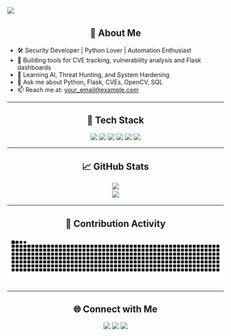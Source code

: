 <img src="https://capsule-render.vercel.app/api?type=waving&color=0abde3&height=200&section=header&text=Hi%20I'm%20Mohammad%20Sadegh!&fontSize=40&fontColor=ffffff&animation=fadeIn" />

<h2 align="center">🔧 About Me</h2>

- 🛠️ Security Developer | Python Lover | Automation Enthusiast
- 🔭 Building tools for CVE tracking, vulnerability analysis and Flask dashboards
- 🌱 Learning AI, Threat Hunting, and System Hardening
- 💬 Ask me about Python, Flask, CVEs, OpenCV, SQL
- 📫 Reach me at: [your_email@example.com](mailto:msmojtabafar96@gmail.com)

---

<h2 align="center">🧰 Tech Stack</h2>

<p align="center">
  <img src="https://img.shields.io/badge/Python-3776AB?style=for-the-badge&logo=python&logoColor=white"/>
  <img src="https://img.shields.io/badge/Flask-000000?style=for-the-badge&logo=flask&logoColor=white"/>
  <img src="https://img.shields.io/badge/OpenCV-5C3EE8?style=for-the-badge&logo=opencv&logoColor=white"/>
  <img src="https://img.shields.io/badge/MySQL-00758F?style=for-the-badge&logo=mysql&logoColor=white"/>
  <img src="https://img.shields.io/badge/Linux-FCC624?style=for-the-badge&logo=linux&logoColor=black"/>
  <img src="https://img.shields.io/badge/Git-F05032?style=for-the-badge&logo=git&logoColor=white"/>
</p>

---

<h2 align="center">📈 GitHub Stats</h2>

<p align="center">
  <img src="https://github-readme-stats.vercel.app/api?username=msmojtabafar&show_icons=true&theme=tokyonight&hide_title=true" />
  <br />
  <img src="https://github-readme-stats.vercel.app/api/top-langs/?username=msmojtabafar&layout=compact&theme=tokyonight" />
</p>

---

<h2 align="center">🐍 Contribution Activity</h2>

<p align="center">
  <img src="https://raw.githubusercontent.com/msmojtabafar/msmojtabafar/output/github-contribution-grid-snake.svg" />
</p>

---

<h2 align="center">🌐 Connect with Me</h2>

<p align="center">
  <a href="https://linkedin.com/in/your-linkedin" target="_blank"><img src="https://img.shields.io/badge/LinkedIn-0077B5?style=for-the-badge&logo=linkedin&logoColor=white" /></a>
  <a href="mailto:your_email@example.com"><img src="https://img.shields.io/badge/Email-D14836?style=for-the-badge&logo=gmail&logoColor=white" /></a>
  <a href="https://yourwebsite.com" target="_blank"><img src="https://img.shields.io/badge/Website-000000?style=for-the-badge&logo=About.me&logoColor=white" /></a>
</p>
